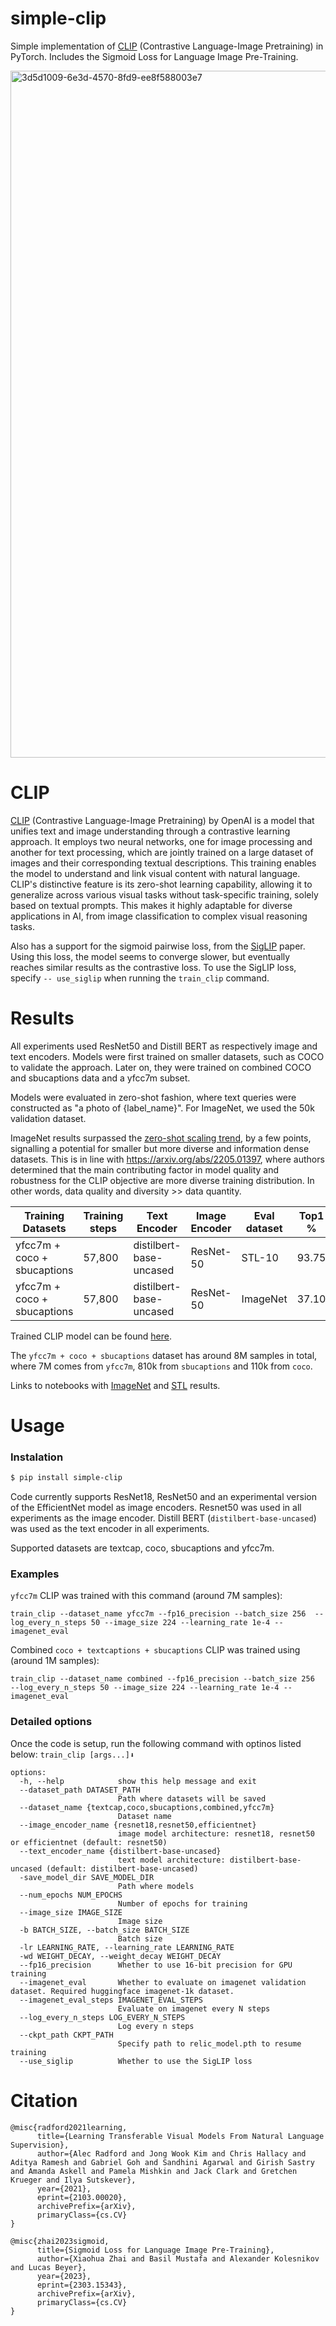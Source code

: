 # simple-clip
Simple implementation of [CLIP](https://arxiv.org/abs/2103.00020) (Contrastive Language-Image Pretraining) in PyTorch. Includes the Sigmoid Loss for Language Image Pre-Training.

<img width="1099" alt="3d5d1009-6e3d-4570-8fd9-ee8f588003e7" src="https://github.com/filipbasara0/simple-clip/assets/29043871/27e708ac-0ced-4382-bcc4-e0db5fc2d115">

# CLIP
[CLIP](https://arxiv.org/abs/2103.00020) (Contrastive Language-Image Pretraining) by OpenAI is a model that unifies text and image understanding through a contrastive learning approach. It employs two neural networks, one for image processing and another for text processing, which are jointly trained on a large dataset of images and their corresponding textual descriptions. This training enables the model to understand and link visual content with natural language. CLIP's distinctive feature is its zero-shot learning capability, allowing it to generalize across various visual tasks without task-specific training, solely based on textual prompts. This makes it highly adaptable for diverse applications in AI, from image classification to complex visual reasoning tasks.

Also has a support for the sigmoid pairwise loss, from the [SigLIP](https://arxiv.org/abs/2303.15343) paper. Using this loss, the model seems to converge slower, but eventually reaches similar results as the contrastive loss. To use the SigLIP loss, specify `-- use_siglip` when running the `train_clip` command.

# Results

All experiments used ResNet50 and Distill BERT as respectively image and text encoders. Models were first trained on smaller datasets, such as COCO to validate the approach. Later on, they were trained on combined COCO and sbucaptions data and a yfcc7m subset.

Models were evaluated in zero-shot fashion, where text queries were constructed as "a photo of {label_name}". For ImageNet, we used the 50k validation dataset.

ImageNet results surpassed the [zero-shot scaling trend](https://github.com/mlfoundations/open_clip/blob/main/docs/LOW_ACC.md), by a few points, signalling a potential for smaller but more diverse and information dense datasets. This is in line with https://arxiv.org/abs/2205.01397, where authors determined that the main contributing factor in model quality and robustness for the CLIP objective are more diverse training distribution. In other words, data quality and diversity >> data quantity.

| Training Datasets           | Training steps  | Text Encoder            | Image Encoder | Eval dataset | Top1 % | Top5 % | Top10 % |
|-----------------------------|-----------------|-------------------------|---------------|--------------|--------|--------|---------|
| yfcc7m + coco + sbucaptions | 57,800          | distilbert-base-uncased | ResNet-50     | STL-10       | 93.75  | -      | -       |
| yfcc7m + coco + sbucaptions | 57,800          | distilbert-base-uncased | ResNet-50     | ImageNet     | 37.10  | 63.04  | 71.70   |

Trained CLIP model can be found [here](https://drive.google.com/file/d/1UnakTzwVYE0x2A6rPNaK2OhypVBOM1zI/view?usp=sharing).

The `yfcc7m + coco + sbucaptions` dataset has around 8M samples in total, where 7M comes from `yfcc7m`, 810k from `sbucaptions` and 110k from `coco`.

Links to notebooks with [ImageNet](https://github.com/filipbasara0/simple-clip/blob/main/notebooks/zero-shot-imagenet1k.ipynb) and [STL](https://github.com/filipbasara0/simple-clip/blob/main/notebooks/zero-shot-stl.ipynb) results.

# Usage

### Instalation
```bash
$ pip install simple-clip
```

Code currently supports ResNet18, ResNet50 and an experimental version of the EfficientNet model as image encoders. Resnet50 was used in all experiments as the image encoder.
Distill BERT (`distilbert-base-uncased`) was used as the text encoder in all experiments.

Supported datasets are textcap, coco, sbucaptions and yfcc7m.

### Examples
`yfcc7m` CLIP was trained with this command (around 7M samples):

`train_clip --dataset_name yfcc7m --fp16_precision --batch_size 256  --log_every_n_steps 50 --image_size 224 --learning_rate 1e-4 --imagenet_eval`

Combined `coco + textcaptions + sbucaptions` CLIP was trained using (around 1M samples):

`train_clip --dataset_name combined --fp16_precision --batch_size 256  --log_every_n_steps 50 --image_size 224 --learning_rate 1e-4 --imagenet_eval`


### Detailed options
Once the code is setup, run the following command with optinos listed below:
`train_clip [args...]⬇️`

```
options:
  -h, --help            show this help message and exit
  --dataset_path DATASET_PATH
                        Path where datasets will be saved
  --dataset_name {textcap,coco,sbucaptions,combined,yfcc7m}
                        Dataset name
  --image_encoder_name {resnet18,resnet50,efficientnet}
                        image model architecture: resnet18, resnet50 or efficientnet (default: resnet50)
  --text_encoder_name {distilbert-base-uncased}
                        text model architecture: distilbert-base-uncased (default: distilbert-base-uncased)
  -save_model_dir SAVE_MODEL_DIR
                        Path where models
  --num_epochs NUM_EPOCHS
                        Number of epochs for training
  --image_size IMAGE_SIZE
                        Image size
  -b BATCH_SIZE, --batch_size BATCH_SIZE
                        Batch size
  -lr LEARNING_RATE, --learning_rate LEARNING_RATE
  -wd WEIGHT_DECAY, --weight_decay WEIGHT_DECAY
  --fp16_precision      Whether to use 16-bit precision for GPU training
  --imagenet_eval       Whether to evaluate on imagenet validation dataset. Required huggingface imagenet-1k dataset.
  --imagenet_eval_steps IMAGENET_EVAL_STEPS
                        Evaluate on imagenet every N steps
  --log_every_n_steps LOG_EVERY_N_STEPS
                        Log every n steps
  --ckpt_path CKPT_PATH
                        Specify path to relic_model.pth to resume training
  --use_siglip          Whether to use the SigLIP loss
```

# Citation
```
@misc{radford2021learning,
      title={Learning Transferable Visual Models From Natural Language Supervision}, 
      author={Alec Radford and Jong Wook Kim and Chris Hallacy and Aditya Ramesh and Gabriel Goh and Sandhini Agarwal and Girish Sastry and Amanda Askell and Pamela Mishkin and Jack Clark and Gretchen Krueger and Ilya Sutskever},
      year={2021},
      eprint={2103.00020},
      archivePrefix={arXiv},
      primaryClass={cs.CV}
}

@misc{zhai2023sigmoid,
      title={Sigmoid Loss for Language Image Pre-Training}, 
      author={Xiaohua Zhai and Basil Mustafa and Alexander Kolesnikov and Lucas Beyer},
      year={2023},
      eprint={2303.15343},
      archivePrefix={arXiv},
      primaryClass={cs.CV}
}
```
